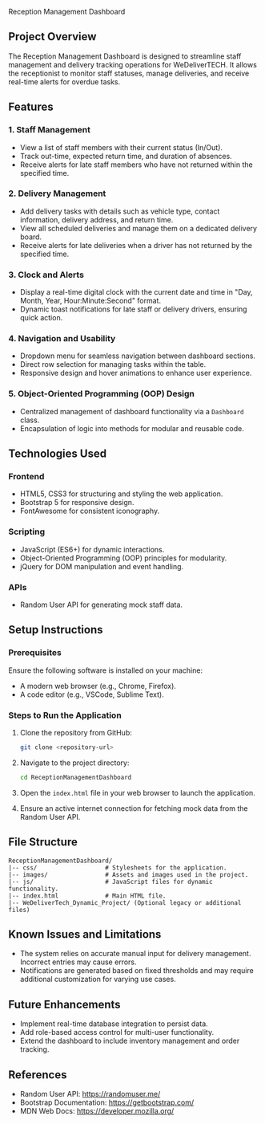 
Reception Management Dashboard

## Project Overview
The Reception Management Dashboard is designed to streamline staff management and delivery tracking operations for WeDeliverTECH. It allows the receptionist to monitor staff statuses, manage deliveries, and receive real-time alerts for overdue tasks.

## Features

### 1. Staff Management
- View a list of staff members with their current status (In/Out).
- Track out-time, expected return time, and duration of absences.
- Receive alerts for late staff members who have not returned within the specified time.

### 2. Delivery Management
- Add delivery tasks with details such as vehicle type, contact information, delivery address, and return time.
- View all scheduled deliveries and manage them on a dedicated delivery board.
- Receive alerts for late deliveries when a driver has not returned by the specified time.

### 3. Clock and Alerts
- Display a real-time digital clock with the current date and time in "Day, Month, Year, Hour:Minute:Second" format.
- Dynamic toast notifications for late staff or delivery drivers, ensuring quick action.

### 4. Navigation and Usability
- Dropdown menu for seamless navigation between dashboard sections.
- Direct row selection for managing tasks within the table.
- Responsive design and hover animations to enhance user experience.

### 5. Object-Oriented Programming (OOP) Design
- Centralized management of dashboard functionality via a `Dashboard` class.
- Encapsulation of logic into methods for modular and reusable code.

## Technologies Used

### Frontend
- HTML5, CSS3 for structuring and styling the web application.
- Bootstrap 5 for responsive design.
- FontAwesome for consistent iconography.

### Scripting
- JavaScript (ES6+) for dynamic interactions.
- Object-Oriented Programming (OOP) principles for modularity.
- jQuery for DOM manipulation and event handling.

### APIs
- Random User API for generating mock staff data.

## Setup Instructions

### Prerequisites
Ensure the following software is installed on your machine:
- A modern web browser (e.g., Chrome, Firefox).
- A code editor (e.g., VSCode, Sublime Text).

### Steps to Run the Application
1. Clone the repository from GitHub:
   ```bash
   git clone <repository-url>
   ```
2. Navigate to the project directory:
   ```bash
   cd ReceptionManagementDashboard
   ```
3. Open the `index.html` file in your web browser to launch the application.

4. Ensure an active internet connection for fetching mock data from the Random User API.

## File Structure

```
ReceptionManagementDashboard/
|-- css/                   # Stylesheets for the application.
|-- images/                # Assets and images used in the project.
|-- js/                    # JavaScript files for dynamic functionality.
|-- index.html             # Main HTML file.
|-- WeDeliverTech_Dynamic_Project/ (Optional legacy or additional files)
```

## Known Issues and Limitations
- The system relies on accurate manual input for delivery management. Incorrect entries may cause errors.
- Notifications are generated based on fixed thresholds and may require additional customization for varying use cases.

## Future Enhancements
- Implement real-time database integration to persist data.
- Add role-based access control for multi-user functionality.
- Extend the dashboard to include inventory management and order tracking.

## References
- Random User API: https://randomuser.me/
- Bootstrap Documentation: https://getbootstrap.com/
- MDN Web Docs: https://developer.mozilla.org/
